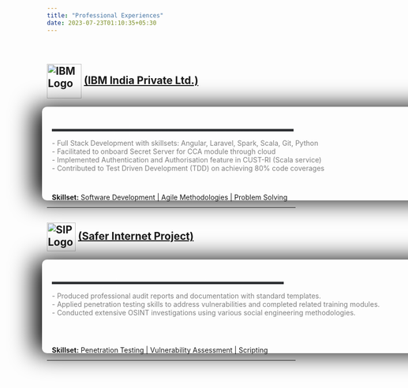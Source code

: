 ```yaml
---
title: "Professional Experiences"
date: 2023-07-23T01:10:35+05:30
---
```

<br>

## <img class="company-logo" src="https://lh3.googleusercontent.com/pw/AIL4fc8-9T0yolAhUGSeVXqg9zCnHNTSBKaGbCZ0_jLh23OXDw5RIuqJkMWvH5-DogpMTcfLTD_nL0BdM3RLG7dfani1v6GHf9XJC0T8JHAlgGeemyCkMr_pt-CyoWIi-Xh_s_Dzkp3ek6lz3gcKXQeOh-M7=w608-h247-s-no" alt="IBM Logo" id="axis">   <a href="https://www.ibm.com" target="_blank">(IBM India Private Ltd.)</a>

<div class="card">
<h3 class="title">Software Developer | Jan 2020 - Nov 2021 (~2 Years)
</h3>
<div class="bar" style="width: 490px;">
    <div class="emptybar"></div>
    <div class="filledbar"></div>
    <div class="description">
    <i>-</i> Full Stack Development with skillsets: Angular, Laravel, Spark, Scala, Git, Python <br>
    <i>-</i> Facilitated to onboard Secret Server for CCA module through cloud <br>
    <i>-</i> Implemented Authentication and Authorisation feature in CUST-RI (Scala service) <br>
    <i>-</i> Contributed to Test Driven Development (TDD) on achieving 80% code coverages <br>
    </div>
    <div class="projecttags"><b>Skillset:</b> <a>Software Development</a> | <a>Agile Methodologies</a> | <a>Problem Solving</a></div>
    
</div>
</div>

---

## <img class="company-logo2" src="https://lh3.googleusercontent.com/pw/AIL4fc9O_7IATXlPhJAqA5JCNzHhxpPH7-ouZG58hWIIfPpl4JKSmaGUs-VUvaBFGXCdDsL66tq7TaJ_-cnd6iUM1WYLk9OUxV77p9Hzpzs8jwrN03CwvQSBZkuqfktY1KOcxeCkG8wTf_fDsEwY7PeuvVSg=w1196-h1130-s-no" alt="SIP Logo" id="axis"> <a href="https://saferinternetproject.com.au" target="_blank">(Safer Internet Project)</a>

<div class="card">
<h3 class="title">Security Analyst | Nov 2022 - Jun 2023 (8 Months)
</h3>
<div class="bar" style="width: 470px;">
    <div class="emptybar"></div>
    <div class="filledbar"></div>
    <div class="description">
    <i>-</i> Produced professional audit reports and documentation with standard templates. <br>
    <i>-</i> Applied penetration testing skills to address vulnerabilities and completed related training modules. <br>
    <i>-</i> Conducted extensive OSINT investigations using various social engineering methodologies. <br>
    </div>
    <div class="projecttags"><b>Skillset:</b> <a>Penetration Testing</a> | <a>Vulnerability Assessment</a> | <a>Scripting</a> </div>
    
</div>
</div>





---

<style>

  #axis{
    vertical-align: middle;
  }
  .company-logo {
    width: 70px;
    object-fit: contain;
  }
  .company-logo2 {
    width: 58px;
    object-fit: contain;
  }
</style>

<style>

i{
    color: #777;
}

.projecttags{
 margin-top: 125px;
 width: 950px;
}
    
#linkurl{
    vertical-align: middle;
}
.year{
    color: #9F73AB;
    font-size: 13px;
    top: 15px;
}

.card {
  display: flex;
  height: 190px;
  width: 1000px;
  
  border-radius: 10px;
  box-shadow: -1rem 0 3rem #000;
/*   margin-left: -50px; */
  transition: 0.3s ease-out;
  position: relative;
  left: 40px;
}

.card:not(:first-child) {
    margin-left: -50px;
}

.card:hover {
  transform: translateY(-10px);
}

.card:hover .description{
    color: #fac8d2;
}


.title {
  color: white;
  font-weight: 300;
  position: absolute;
  left: 20px;
  top: 15px;
}

.bar {
  position: absolute;
  top: 45px;
  left: 20px;
  height: 5px;
}

.description{
  position: absolute;
  top: 20px;
  height:0px;
  width: 950px;
  color: grey;
  transition: opacity 0.3s ease-out;
}


.emptybar {
  background-color: #2e3033;
  width: 100%;
  height: 100%;
}

.filledbar {
  position: absolute;
  top: 0px;
  z-index: 3;
  width: 0%;
  height: 100%;
  background: rgb(0,154,217);
  background: linear-gradient(90deg, rgba(0,154,217,1) 0%, #ff808c 65%, #ff3045 100%);
  transition: 0.1s ease-out;
}

.card:hover .filledbar {
  width: 100%;
  transition: 0.6s ease-out;
}

.circle {
  position: absolute;
  top: 150px;
  left: calc(50% - 60px);
}

.stroke {
  stroke: white;
  stroke-dasharray: 360;
  stroke-dashoffset: 360;
  transition: 0.6s ease-out;
}


.card:hover .stroke {
  stroke-dashoffset: 100;
  transition: 0.6s ease-out;
}

</style>
